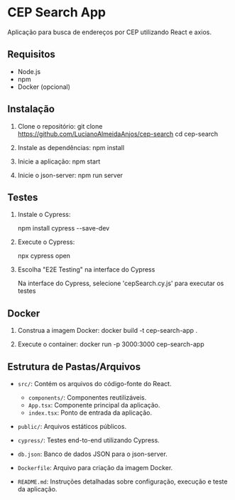 # CEP Search App

   Aplicação para busca de endereços por CEP utilizando React e axios.

   ## Requisitos

   - Node.js
   - npm
   - Docker (opcional)

   ## Instalação

   1. Clone o repositório:
      git clone https://github.com/LucianoAlmeidaAnjos/cep-search
      cd cep-search
      

   2. Instale as dependências:
      npm install
      

   3. Inicie a aplicação:
      npm start
      

   4. Inicie o json-server:
      npm run server
      

   ## Testes

   1. Instale o Cypress:
      
      npm install cypress --save-dev
      

   2. Execute o Cypress:
      
      npx cypress open

   3. Escolha "E2E Testing" na interface do Cypress

      Na interface do Cypress, selecione 'cepSearch.cy.js' para executar os testes
      

   ## Docker

   1. Construa a imagem Docker:
      docker build -t cep-search-app .
      

   2. Execute o container:
      docker run -p 3000:3000 cep-search-app
      

   ## Estrutura de Pastas/Arquivos

   - `src/`: Contém os arquivos do código-fonte do React.
     - `components/`: Componentes reutilizáveis.
     - `App.tsx`: Componente principal da aplicação.
     - `index.tsx`: Ponto de entrada da aplicação.

   - `public/`: Arquivos estáticos públicos.
   - `cypress/`: Testes end-to-end utilizando Cypress.
   - `db.json`: Banco de dados JSON para o json-server.
   - `Dockerfile`: Arquivo para criação da imagem Docker.
   - `README.md`: Instruções detalhadas sobre configuração, execução e teste da aplicação.
